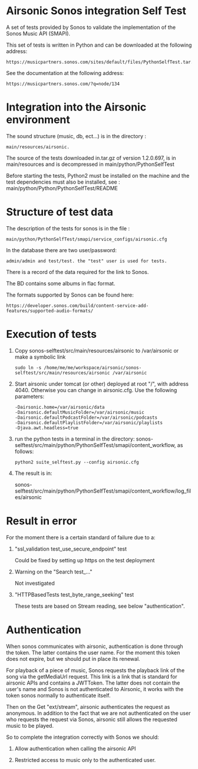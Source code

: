 Airsonic Sonos integration Self Test 
===

A set of tests provided by Sonos to validate the implementation of the Sonos Music API (SMAPI). 

This set of tests is written in Python and can be downloaded at the following address: 

    https://musicpartners.sonos.com/sites/default/files/PythonSelfTest.tar.gz

See the documentation at the following address: 

    https://musicpartners.sonos.com/?q=node/134

Integration into the Airsonic environment 
===

The sound structure (music, db, ect...) is in the directory : 

    main/resources/airsonic.

The source of the tests downloaded in.tar.gz of version 1.2.0.697, is in main/resources and is decompressed in main/python/PythonSelfTest

Before starting the tests, Python2 must be installed on the machine and the test dependencies must also be installed, see : 
    main/python/Python/PythonSelfTest/README

Structure of test data 
===
The description of the tests for sonos is in the file : 

    main/python/PythonSelfTest/smapi/service_configs/airsonic.cfg

In the database there are two user/password:  

    admin/admin and test/test. the "test" user is used for tests.

There is a record of the data required for the link to Sonos.

The BD contains some albums in flac format. 

The formats supported by Sonos can be found here:

    https://developer.sonos.com/build/content-service-add-features/supported-audio-formats/

Execution of tests 
===

1) Copy sonos-selftest/src/main/resources/airsonic to /var/airsonic or make a symbolic link 

    ```shell script
    sudo ln -s /home/me/me/workspace/airsonic/sonos-selftest/src/main/resources/airsonic /var/airsonic    
    ```

2) Start airsonic under tomcat (or other) deployed at root "/", with address 4040. Otherwise you can change in airsonic.cfg. Use the following parameters:

    ```Properties
    -Dairsonic.home=/var/airsonic/data
    -Dairsonic.defaultMusicFolder=/var/airsonic/music
    -Dairsonic.defaultPodcastFolder=/var/airsonic/podcasts
    -Dairsonic.defaultPlaylistFolder=/var/airsonic/playlists
    -Djava.awt.headless=true
    ```

3) run the python tests in a terminal in the directory: sonos-selftest/src/main/python/PythonSelfTest/smapi/content_workflow, as follows:

    ```shell script
    python2 suite_selftest.py --config airsonic.cfg
    ```
    
4) The result is in: 

    sonos-selftest/src/main/python/PythonSelfTest/smapi/content_workflow/log_files/airsonic

Result in error 
===

For the moment there is a certain standard of failure due to a:

1) "ssl_validation test_use_secure_endpoint" test

    Could be fixed by setting up https on the test deployment

2) Warning on the "Search test_..."

    Not investigated

3) "HTTPBasedTests test_byte_range_seeking" test

    These tests are based on Stream reading, see below "authentication".

Authentication 
===

When sonos communicates with airsonic, authentication is done through the token. The latter contains the user name.
For the moment this token does not expire, but we should put in place its renewal. 

For playback of a piece of music, Sonos requests the playback link of the song via the getMediaUrl request. This link is a link that is standard for airsonic APIs and contains a JWTToken. The latter does not contain the user's name and Sonos is not authenticated to Airsonic, it works with the token sonos normally to authenticate itself. 

Then on the Get "ext/stream", airsonic authenticates the request as anonymous. In addition to the fact that we are not authenticated on the user who requests the request via Sonos, airsonic still allows the requested music to be played.

So to complete the integration correctly with Sonos we should:

1) Allow authentication when calling the airsonic API

2) Restricted access to music only to the authenticated user.
